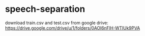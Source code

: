 # speech-separation

download train.csv and test.csv from google drive: https://drive.google.com/drive/u/1/folders/0AOI6nFlH-WTIUk9PVA
